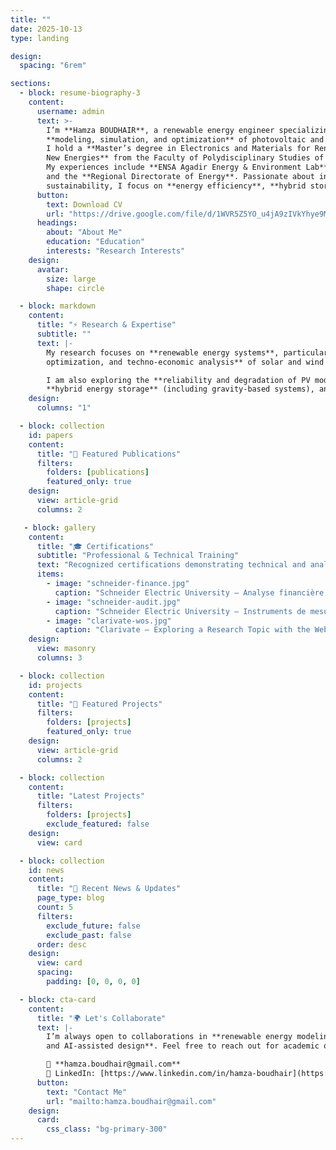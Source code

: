 ```yaml
---
title: ""
date: 2025-10-13
type: landing

design:
  spacing: "6rem"

sections:
  - block: resume-biography-3
    content:
      username: admin
      text: >-
        I’m **Hamza BOUDHAIR**, a renewable energy engineer specializing in the
        **modeling, simulation, and optimization** of photovoltaic and wind systems.
        I hold a **Master’s degree in Electronics and Materials for Renewable and
        New Energies** from the Faculty of Polydisciplinary Studies of Ouarzazate (Morocco).
        My experiences include **ENSA Agadir Energy & Environment Lab**, **ECOWATT**,
        and the **Regional Directorate of Energy**. Passionate about innovation and
        sustainability, I focus on **energy efficiency**, **hybrid storage**, and **AI-based optimization**.
      button:
        text: Download CV
        url: "https://drive.google.com/file/d/1WVR5Z5YO_u4jA9zIVkYhye9MBx3cq6_C/view?usp=sharing"
      headings:
        about: "About Me"
        education: "Education"
        interests: "Research Interests"
    design:
      avatar:
        size: large
        shape: circle

  - block: markdown
    content:
      title: "⚡ Research & Expertise"
      subtitle: ""
      text: |-
        My research focuses on **renewable energy systems**, particularly the **simulation,
        optimization, and techno-economic analysis** of solar and wind systems.

        I am also exploring the **reliability and degradation of PV modules** in desert environments,
        **hybrid energy storage** (including gravity-based systems), and **AI applications**.
    design:
      columns: "1"

  - block: collection
    id: papers
    content:
      title: "📄 Featured Publications"
      filters:
        folders: [publications]
        featured_only: true
    design:
      view: article-grid
      columns: 2

   - block: gallery
    content:
      title: "🎓 Certifications"
      subtitle: "Professional & Technical Training"
      text: "Recognized certifications demonstrating technical and analytical expertise in renewable energy and research tools."
      items:
        - image: "schneider-finance.jpg"
          caption: "Schneider Electric University — Analyse financière des projets I (2024)"
        - image: "schneider-audit.jpg"
          caption: "Schneider Electric University — Instruments de mesure pour les audits énergétiques I (2023)"
        - image: "clarivate-wos.jpg"
          caption: "Clarivate — Exploring a Research Topic with the Web of Science (2025)"
    design:
      view: masonry
      columns: 3

  - block: collection
    id: projects
    content:
      title: "🧩 Featured Projects"
      filters:
        folders: [projects]
        featured_only: true
    design:
      view: article-grid
      columns: 2

  - block: collection
    content:
      title: "Latest Projects"
      filters:
        folders: [projects]
        exclude_featured: false
    design:
      view: card

  - block: collection
    id: news
    content:
      title: "📰 Recent News & Updates"
      page_type: blog
      count: 5
      filters:
        exclude_future: false
        exclude_past: false
      order: desc
    design:
      view: card
      spacing:
        padding: [0, 0, 0, 0]

  - block: cta-card
    content:
      title: "🌍 Let's Collaborate"
      text: |-
        I’m always open to collaborations in **renewable energy modeling, optimization,
        and AI-assisted design**. Feel free to reach out for academic or industrial projects.

        📧 **hamza.boudhair@gmail.com**  
        🔗 LinkedIn: [https://www.linkedin.com/in/hamza-boudhair](https://www.linkedin.com/in/hamza-boudhair)
      button:
        text: "Contact Me"
        url: "mailto:hamza.boudhair@gmail.com"
    design:
      card:
        css_class: "bg-primary-300"
---
```

